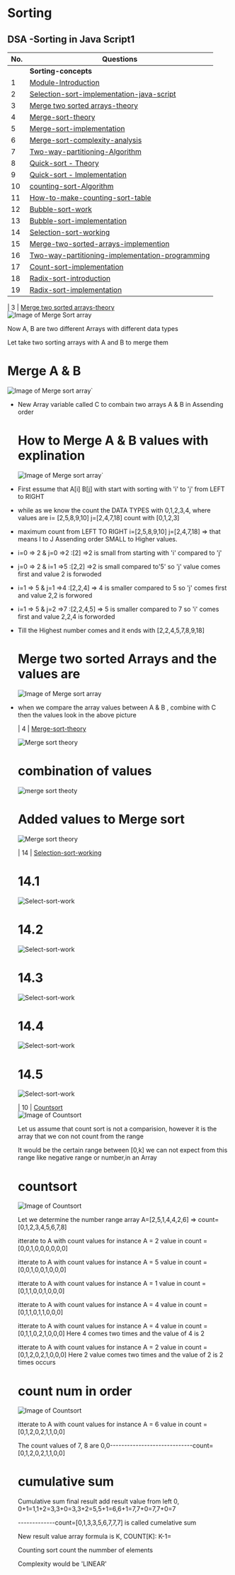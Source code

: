 # Sorting

## DSA -Sorting in Java Script1

| No.| Questions                                                                                                                                                               |
| ---| ----------------------------------------------------------------------------------------------------------------------------------------------------------------------------------------------------------------------------------------------------------------------|
|    | **Sorting-concepts**                                                                                                                                                    |      
| 1  | [Module-Introduction](#)                                                                                                                                                |
| 2  | [Selection-sort-implementation-java-script](#)                                                                                                                          |
| 3  | [Merge two sorted arrays-theory](#)                                                                                                                                     |
| 4  | [Merge-sort-theory](#)                                                                                                                                                  |
| 5  | [Merge-sort-implementation](#)                                                                                                                                          |
| 6  | [Merge-sort-complexity-analysis ](#)                                                                                                                                    |
| 7  | [Two-way-partitioning-Algorithm](#)                                                                                                                                     |
| 8  | [Quick-sort - Theory](#)                                                                                                                                                |
| 9  | [Quick-sort - Implementation](#)                                                                                                                                        |
| 10 | [counting-sort-Algorithm ](#)                                                                                                                                           |
| 11 | [How-to-make-counting-sort-table](#)                                                                                                                                    |
| 12 | [Bubble-sort-work](#)                                                                                                                                                   |
| 13 | [Bubble-sort-implementation](#)                                                                                                                                         |
| 14 | [Selection-sort-working](#)                                                                                                                                            |                                                                                        
| 15 | [Merge-two-sorted-arrays-implemention](#)                                                                                                                               |
| 16 | [Two-way-partitioning-implementation-programming](#)                                                                                                                    |
| 17 | [Count-sort-implementation](#)                                                                                                                                          |                                                                                                                 
| 18 | [Radix-sort-introduction](#)                                                                                                                                            |
| 19 | [Radix-sort-implementation](#)                                                                                                                                          |








<!--1.Module introduction <br>
2.selection sort implementation - java script <br>
3.Merge two sorted arrays-theory <br>
4.Merge sort theory <br>
5.Merge sort - implementation <br>
6.Merge sort complexity analysis <br>
7.Two way partitioning Algorithm <br>
8.Quick sort - Theory <br>
7.Quick sort - Implementation <br>
8.counting sort Algorithm <br>
9.How to make counting sort stable <br>
10.Bubble sort - working <br>
11.Bubble sort implementation - javascript <br>
12.selection sort - working <br>
13.Merge two sorted arrays implementation - javascript <br>
14.Two way partitioning Implementation <br>
15.counting sort - Implementation <br>
16.Radix Sort Imtroduction <br>-->

| 3  | [Merge two sorted arrays-theory](#)     
![Image of Merge Sort array](./MergesortArrays/MergesortedArray.png)

<p> Now A, B are two different Arrays with different data types </p>
<p> Let take two sorting arrays with A and B to merge them  </p>

# Merge A & B 

![Image of Merge sort array`](./MergesortArrays/MergesortedArray1.png)

<ul>
<li><p> New Array variable called C to combain two arrays A & B in Assending order</p></li>

# How to Merge A & B values with explination 

![Image of Merge sort array`](./MergesortArrays/MergesortedArray2.png)


<li><p> First essume that A[i] B[j] with start with sorting with 'i' to 'j' from LEFT to RIGHT</p></li>
<li><p> while as we know the count the DATA TYPES with 0,1,2,3,4, where values are i= [2,5,8,9,10] j=[2,4,7,18] count with [0,1,2,3]</p></li>
<li><p> maximum count from LEFT TO RIGHT i=[2,5,8,9,10] j=[2,4,7,18] => that means I to J Assending order SMALL to Higher values.</p></li>
  
<li><p> i=0 => 2 & j=0 =>2 :[2]  =>2 is small from starting with 'i' compared to 'j'</p></li>
<li><p> j=0 => 2 & i=1 =>5 :[2,2]  =>2 is small compared to'5' so 'j' value comes first and value 2 is forwoded</p></li>
<li><p> i=1 => 5 & j=1 =>4 :[2,2,4] => 4 is smaller compared to 5 so 'j' comes first and value 2,2 is forwored</p></li>
<li><p> i=1 => 5 & j=2 =>7 :[2,2,4,5] => 5 is smaller compared to 7 so 'i' comes first and value 2,2,4 is forworded</p></li>
<li><p> Till the Highest number comes and it ends with [2,2,4,5,7,8,9,18]</p></li>

# Merge two sorted Arrays and the values are 

![Image of Merge sort array](./MergesortArrays/MergesortedArray3.png)

<li><p>when we compare the array values between A & B , combine with C then the values look in the above picture</p></li>

| 4  | [Merge-sort-theory](#)  

![Merge sort theory](./Mergesort/Mergesort.png)

# combination of values

![merge sort theoty](./Mergesort/Mergesort1.png)


# Added values to Merge sort

![Merge sort theory](./Mergesort/Mergesort2.png)


| 14 | [Selection-sort-working](#)   

# 14.1
![Select-sort-work](./selectionSortworking/image1.png)

# 14.2
![Select-sort-work](./selectionSortworking/image2.png)

# 14.3
![Select-sort-work](./selectionSortworking/image3.png)

# 14.4
![Select-sort-work](./selectionSortworking/image4.png)

# 14.5
![Select-sort-work](./selectionSortworking/image5.png)

| 10  | [Countsort](#)  
![Image of Countsort](./Countsort/image1.png)
<p> Let us assume that count sort is not a comparision, however it is the array that we con not count from the range </p>
<p>It would be the certain range between [0,k] we can not expect from this range like negative range or number,in an Array </p>

# countsort
![Image of Countsort](./Countsort/image2.png)
<p> Let we determine the number range array A=[2,5,1,4,4,2,6] => count=[0,1,2,3,4,5,6,7,8] </p>
<p> itterate to A with count values for instance A = 2 value in count =[0,0,1,0,0,0,0,0,0] </p>
<p> itterate to A with count values for instance A = 5 value in count =[0,0,1,0,0,1,0,0,0] </p>
<p> itterate to A with count values for instance A = 1 value in count =[0,1,1,0,0,1,0,0,0] </p>
<p> itterate to A with count values for instance A = 4 value in count =[0,1,1,0,1,1,0,0,0] </p>
<p> itterate to A with count values for instance A = 4 value in count =[0,1,1,0,2,1,0,0,0] Here 4 comes two times and the value of 4 is 2 </p>
<p> itterate to A with count values for instance A = 2 value in count =[0,1,2,0,2,1,0,0,0] 
Here 2 value comes two times and the value of 2 is 2 times occurs </p>

# count num in order
![Image of Countsort](./Countsort/image3.png)
<p> itterate to A with count values for instance A = 6 value in count =[0,1,2,0,2,1,1,0,0] </p>
<p> The count values of 7, 8 are 0,0-----------------------------count=[0,1,2,0,2,1,1,0,0]</p>

# cumulative sum
<p > Cumulative sum final result add result value from left 0, 0+1=1,1+2=3,3+0=3,3+2=5,5+1=6,6+1=7,7+0=7,7+0=7 </p>-------------count=[0,1,3,3,5,6,7,7,7] is called cumelative sum </p>
<p> New result value array formula is K, COUNT[K]: K-1= </p>
<P> Counting sort count the nummber of elements </P>
<p> Complexity would be 'LINEAR'</p>
